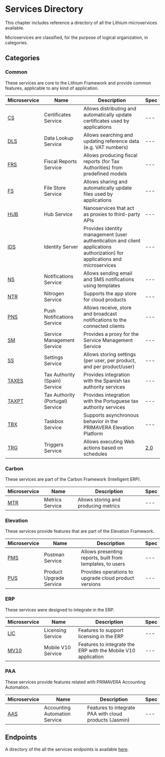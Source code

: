 # Services Directory

This chapter includes reference a directory of all the Lithium microservices available.

Microservices are classified, for the purpose of logical organization, in categories.

## Categories

### Common

These services are core to the Lithium Framework and provide common features, applicable to any kind of application.

| Microservice | Name | Description | Spec |
| - | - | - | - |
| [CS](./common/cs.md) | Certificates Service | Allows distributing and automatically update certificates used by applications | --- |
| [DLS](./common/dls.md) | Data Lookup Service | Allows searching and updating reference data (e.g. VAT numbers) | --- |
| [FRS](./common/frs.md) | Fiscal Reports Service | Allows producing fiscal reports (for Tax Authorities) from predefined models | --- |
| [FS](./common/fs.md) | File Store Service | Allows sharing and automatically update files used by applications | --- |
| [HUB](./common/hub.md) | Hub Service | Nanoservices that act as proxies to third-party APIs | --- |
| [IDS](./common/ids.md) | Identity Server | Provides identity management (user authentication and client applications authorization) for applications and microservices | --- |
| [NS](./common/ns.md) | Notifications Service | Allows sending email and SMS notifications using templates | --- |
| [NTR](./common/ntr.md) | Nitrogen Service | Supports the app store for cloud products | --- |
| [PNS](./common/pns.md) | Push Notifications Service | Allows receive, store and broadcast notifications to the connected clients | --- |
| [SM](./common/sm.md) | Service Management Service | Provides a proxy for the Service Management Service | --- |
| [SS](./common/ss.md) | Settings Service | Allows storing settings (per user, per product, and per product/user) | --- |
| [TAXES](./common/taxes.md) | Tax Authority (Spain) Service | Provides integration with the Spanish tax authority services | --- |
| [TAXPT](./common/taxpt.md) | Tax Authority (Portugal) Service | Provides integration with the Portuguese tax authority services | --- |
| [TBX](./common/tbx.md) | Taskbox Service | Supports asynchronous behavior in the PRIMAVERA Elevation Platform | --- |
| [TRG](./common/trg.md)| Triggers Service | Allows executing Web actions based on schedules | [2.0](./common/trg-spec-2.0.md) |

### Carbon

These services are part of the Carbon Framework (Intelligent ERP).

| Microservice | Name | Description | Spec |
| - | - | - | - |
| [MTR](./carbon/mtr.md) | Metrics Service | Allows storing and producing metrics | --- |

### Elevation

These services provide features that are part of the Elevation Framework.

| Microservice | Name | Description | Spec |
| - | - | - | - |
| [PMS](./elevation/pms.md) | Postman Service | Allows presenting reports, built from templates, to users | --- |
| [PUS](./elevation/pus.md) | Product Upgrade Service | Provides operations to upgrade cloud product versions | --- |

### ERP

These services were designed to integrate in the ERP.

| Microservice | Name | Description | Spec |
| - | - | - | - |
| [LIC](./erp/lic.md) | Licensing Service | Features to support licensing in the ERP | --- |
| [MV10](./erp/mv10.md) | Mobile V10 Service | Features to integrate the ERP with the Mobile V10 application | --- |

### PAA

These services provide features related with PRIMAVERA Accounting Automation.

| Microservice | Name | Description | Spec |
| - | - | - | - |
| [AAS](./paa/aas.md) | Accounting Automation Service | Features to integrate PAA with cloud products (Jasmin) | --- |

## Endpoints

A directory of the all the services endpoints is available [here](https://tfs.primaverabss.com/tfs/P.TEC.Elevation/Lithium/_versionControl?path=%24%2FLithium%2F_doc%2Flithium-endpoints.md).